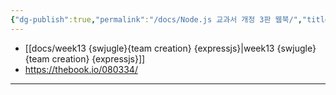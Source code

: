 ```yaml
---
{"dg-publish":true,"permalink":"/docs/Node.js 교과서 개정 3판 웹북/","title":"Node.js 교과서 개정 3판 웹북"}
---
```


- [[docs/week13 {swjugle}{team creation} {expressjs}\|week13 {swjugle}{team creation} {expressjs}]]
- <https://thebook.io/080334/>
___

